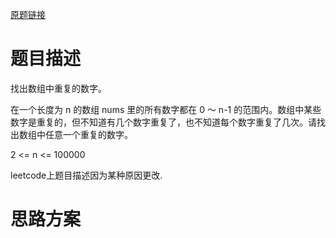 [原题链接](https://leetcode-cn.com/problems/shu-zu-zhong-zhong-fu-de-shu-zi-lcof/ "LCR 120. 寻找文件副本")
# 题目描述
找出数组中重复的数字。

在一个长度为 n 的数组 nums 里的所有数字都在 0 ～ n-1 的范围内。数组中某些数字是重复的，但不知道有几个数字重复了，也不知道每个数字重复了几次。请找出数组中任意一个重复的数字。

2 <= n <= 100000

leetcode上题目描述因为某种原因更改.

# 思路方案